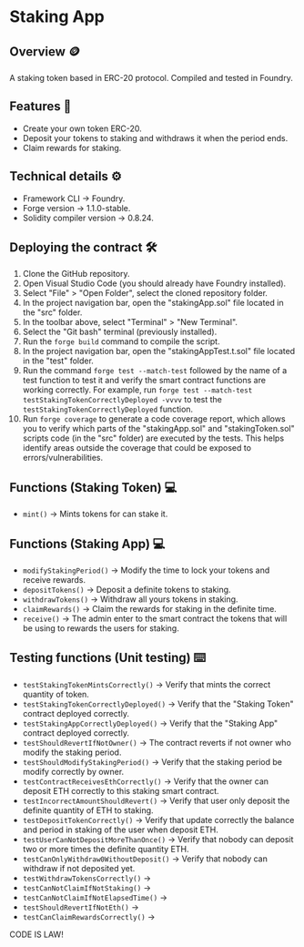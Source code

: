 # Staking App
## Overview 🪙
A staking token based in ERC-20 protocol. Compiled and tested in Foundry.
## Features 📃
* Create your own token ERC-20.
* Deposit your tokens to staking and withdraws it when the period ends.
* Claim rewards for staking.
## Technical details ⚙️
* Framework CLI -> Foundry.
* Forge version -> 1.1.0-stable.
* Solidity compiler version -> 0.8.24.
## Deploying the contract 🛠️
1. Clone the GitHub repository.
2. Open Visual Studio Code (you should already have Foundry installed).
3. Select "File" > "Open Folder", select the cloned repository folder.
4. In the project navigation bar, open the "stakingApp.sol" file located in the "src" folder.
5. In the toolbar above, select "Terminal" > "New Terminal".
6. Select the "Git bash" terminal (previously installed).
7. Run the `forge build` command to compile the script.
8. In the project navigation bar, open the "stakingAppTest.t.sol" file located in the "test" folder.
9. Run the command `forge test --match-test` followed by the name of a test function to test it and verify the smart contract functions are working correctly. For example, run `forge test --match-test testStakingTokenCorrectlyDeployed -vvvv` to test the `testStakingTokenCorrectlyDeployed` function.
10. Run `forge coverage` to generate a code coverage report, which allows you to verify which parts of the "stakingApp.sol" and "stakingToken.sol" scripts code (in the "src" folder) are executed by the tests. This helps identify areas outside the coverage that could be exposed to errors/vulnerabilities.
## Functions (Staking Token) 💻
* `mint()` -> Mints tokens for can stake it.
## Functions (Staking App) 💻
* `modifyStakingPeriod()` -> Modify the time to lock your tokens and receive rewards.
* `depositTokens()` -> Deposit a definite tokens to staking.
* `withdrawTokens()` -> Withdraw all yours tokens in staking.
* `claimRewards()` -> Claim the rewards for staking in the definite time.
* `receive()` -> The admin enter to the smart contract the tokens that will be using to rewards the users for staking.
## Testing functions (Unit testing) ⌨️
* `testStakingTokenMintsCorrectly()` ->  Verify that mints the correct quantity of token.
* `testStakingTokenCorrectlyDeployed()` -> Verify that the "Staking Token" contract deployed correctly.
* `testStakingAppCorrectlyDeployed()` -> Verify that the "Staking App" contract deployed correctly.
* `testShouldRevertIfNotOwner()` -> The contract reverts if not owner who modify the staking period.
* `testShouldModifyStakingPeriod()` -> Verify that the staking period be modify correctly by owner.
* `testContractReceivesEthCorrectly()` -> Verify that the owner can deposit ETH correctly to this staking smart contract.
* `testIncorrectAmountShouldRevert()` -> Verify that user only deposit the definite quantity of ETH to staking.
* `testDepositTokenCorrectly()` -> Verify that update correctly the balance and period in staking of the user when deposit ETH.
* `testUserCanNotDepositMoreThanOnce()` -> Verify that nobody can deposit two or more times the definite quantity ETH.
* `testCanOnlyWithdraw0WithoutDeposit()` -> Verify that nobody can withdraw if not deposited yet.
* `testWithdrawTokensCorrectly()` -> 
* `testCanNotClaimIfNotStaking()` ->
* `testCanNotClaimIfNotElapsedTime()` ->
* `testShouldRevertIfNotEth()` ->
* `testCanClaimRewardsCorrectly()` ->

CODE IS LAW!

